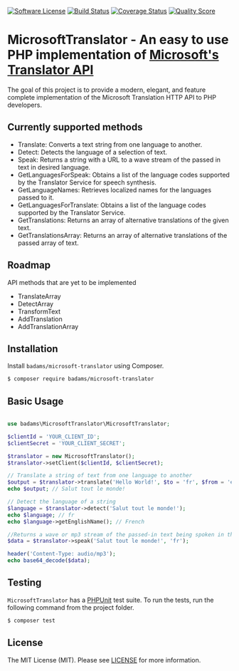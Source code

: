 [![Software License](https://img.shields.io/badge/license-MIT-brightgreen.svg?style=flat-square)](LICENSE)
[![Build Status](https://img.shields.io/travis/badams/microsoft-translator/master.svg?style=flat-square)](https://travis-ci.org/badams/microsoft-translator)
[![Coverage Status](https://img.shields.io/scrutinizer/coverage/g/badams/microsoft-translator.svg?style=flat-square)](https://scrutinizer-ci.com/g/badams/microsoft-translator/code-structure)
[![Quality Score](https://img.shields.io/scrutinizer/g/badams/microsoft-translator.svg?style=flat-square)](https://scrutinizer-ci.com/g/badams/microsoft-translator)

MicrosoftTranslator - An easy to use PHP implementation of [Microsoft's Translator API](https://msdn.microsoft.com/en-us/library/ff512419.aspx)
================================

The goal of this project is to provide a modern, elegant, and feature complete implementation of the Microsoft Translation HTTP API to PHP developers.

## Currently supported methods

 - Translate: Converts a text string from one language to another.
 - Detect: Detects the language of a selection of text.
 - Speak: Returns a string with a URL to a wave stream of the passed in text in desired language.
 - GetLanguagesForSpeak: Obtains a list of the language codes supported by the Translator Service for speech synthesis.
 - GetLanguageNames: Retrieves localized names for the languages passed to it.
 - GetLanguagesForTranslate: Obtains a list of the language codes supported by the Translator Service.
 - GetTranslations: Returns an array of alternative translations of the given text.
 - GetTranslationsArray: Returns an array of alternative translations of the passed array of text.

## Roadmap

API methods that are yet to be implemented

 - TranslateArray
 - DetectArray
 - TransformText
 - AddTranslation
 - AddTranslationArray

## Installation

Install `badams/microsoft-translator` using Composer.

```bash
$ composer require badams/microsoft-translator
```

## Basic Usage

```php

use badams\MicrosoftTranslator\MicrosoftTranslator;

$clientId = 'YOUR_CLIENT_ID';
$clientSecret = 'YOUR_CLIENT_SECRET';

$translator = new MicrosoftTranslator();
$translator->setClient($clientId, $clientSecret);

// Translate a string of text from one language to another
$output = $translator->translate('Hello World!', $to = 'fr', $from = 'en');
echo $output; // Salut tout le monde!

// Detect the language of a string
$language = $translator->detect('Salut tout le monde!');
echo $language; // fr
echo $language->getEnglishName(); // French

//Returns a wave or mp3 stream of the passed-in text being spoken in the desired language.
$data = $translator->speak('Salut tout le monde!', 'fr');

header('Content-Type: audio/mp3');
echo base64_decode($data);

```

## Testing

`MicrosoftTranslator` has a [PHPUnit](https://phpunit.de) test suite. To run the tests, run the following command from the project folder.

``` bash
$ composer test
```

## License

The MIT License (MIT). Please see [LICENSE](LICENSE) for more information.


